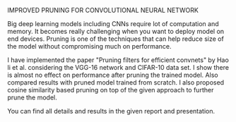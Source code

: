 IMPROVED PRUNING FOR CONVOLUTIONAL NEURAL NETWORK

Big deep learning models including CNNs require lot of computation and memory. It becomes really challenging when you want to deploy model on end devices. Pruning is one of the techniques that can help reduce size of the model without compromising much on performance.

I have implemented the paper "Pruning filters for efficient convnets" by Hao li et al. considering the VGG-16 network and CIFAR-10 data set. I show there is almost no effect on performance after pruning the trained model. Also compared results with pruned model trained from scratch. I also proposed cosine similarity based pruning on top of the given approach to further prune the model.

You can find all details and results in the given report and presentation. 